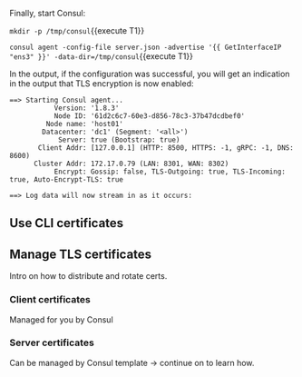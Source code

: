 Finally, start Consul:

`mkdir -p /tmp/consul`{{execute T1}}

`consul agent -config-file server.json -advertise '{{ GetInterfaceIP "ens3" }}' -data-dir=/tmp/consul`{{execute T1}}

In the output, if the configuration was successful,
you will get an indication in the output that TLS encryption is now enabled:

```
==> Starting Consul agent...
           Version: '1.8.3'
           Node ID: '61d2c6c7-60e3-d856-78c3-37b47dcdbef0'
         Node name: 'host01'
        Datacenter: 'dc1' (Segment: '<all>')
            Server: true (Bootstrap: true)
       Client Addr: [127.0.0.1] (HTTP: 8500, HTTPS: -1, gRPC: -1, DNS: 8600)
      Cluster Addr: 172.17.0.79 (LAN: 8301, WAN: 8302)
           Encrypt: Gossip: false, TLS-Outgoing: true, TLS-Incoming: true, Auto-Encrypt-TLS: true

==> Log data will now stream in as it occurs:
```

## Use CLI certificates



## Manage TLS certificates

Intro on how to distribute and rotate certs. 

### Client certificates

Managed for you by Consul

### Server certificates

Can be managed by Consul template -> continue on to learn how. 

